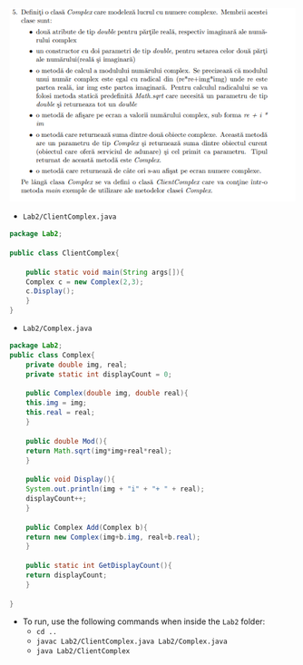![](../Images/ExLab2.png)

- ``Lab2/ClientComplex.java``
```java
package Lab2;

public class ClientComplex{

    public static void main(String args[]){
	Complex c = new Complex(2,3);
	c.Display();
    }
}

```

- ``Lab2/Complex.java``
```java
package Lab2;
public class Complex{
    private double img, real;
    private static int displayCount = 0;
    
    public Complex(double img, double real){
	this.img = img;
	this.real = real;
    }

    public double Mod(){
	return Math.sqrt(img*img+real*real);
    }

    public void Display(){
	System.out.println(img + "i" + "+ " + real);
	displayCount++;
    }

    public Complex Add(Complex b){
	return new Complex(img+b.img, real+b.real);
    }

    public static int GetDisplayCount(){
	return displayCount;
    }
    
}

```

- To run, use the following commands when inside the ``Lab2`` folder:
	- ``cd ..``
	- ``javac Lab2/ClientComplex.java Lab2/Complex.java``
	- ``java Lab2/ClientComplex``